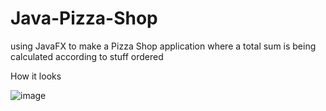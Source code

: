 # Java-Pizza-Shop
using JavaFX to make a Pizza Shop application where a total sum is being calculated according to stuff ordered


How it looks

![image](https://github.com/Siamax1/Java-Pizza-Shop/assets/111352185/c2f1a238-c5a2-425d-8e72-4d5cf9488c8c)
